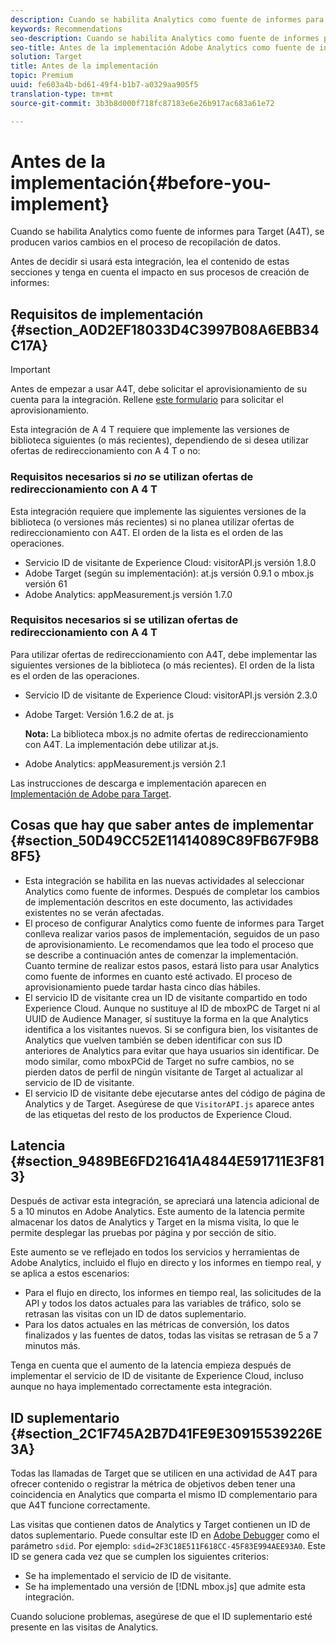 ```yaml
---
description: Cuando se habilita Analytics como fuente de informes para Target (A4T), se producen varios cambios en el proceso de recopilación de datos.
keywords: Recommendations
seo-description: Cuando se habilita Analytics como fuente de informes para Target (A4T), se producen varios cambios en el proceso de recopilación de datos.
seo-title: Antes de la implementación Adobe Analytics como fuente de informes para Adobe Target (A4T)
solution: Target
title: Antes de la implementación
topic: Premium
uuid: fe603a4b-bd61-49f4-b1b7-a0329aa905f5
translation-type: tm+mt
source-git-commit: 3b3b8d000f718fc87183e6e26b917ac683a61e72

---
```



# Antes de la implementación{#before-you-implement}

Cuando se habilita Analytics como fuente de informes para Target (A4T), se producen varios cambios en el proceso de recopilación de datos.

Antes de decidir si usará esta integración, lea el contenido de estas secciones y tenga en cuenta el impacto en sus procesos de creación de informes:

## Requisitos de implementación {#section_A0D2EF18033D4C3997B08A6EBB34C17A}

>[!IMPORTANT]
>
>Antes de empezar a usar A4T, debe solicitar el aprovisionamiento de su cuenta para la integración. Rellene [este formulario](https://www.adobe.com/go/audiences) para solicitar el aprovisionamiento.

Esta integración de A 4 T requiere que implemente las versiones de biblioteca siguientes (o más recientes), dependiendo de si desea utilizar ofertas de redireccionamiento con A 4 T o no:

### Requisitos necesarios si *no* se utilizan ofertas de redireccionamiento con A 4 T

Esta integración requiere que implemente las siguientes versiones de la biblioteca (o versiones más recientes) si no planea utilizar ofertas de redireccionamiento con A4T. El orden de la lista es el orden de las operaciones.

* Servicio ID de visitante de Experience Cloud: visitorAPI.js versión 1.8.0
* Adobe Target (según su implementación): at.js versión 0.9.1 o mbox.js versión 61
* Adobe Analytics: appMeasurement.js versión 1.7.0

### Requisitos necesarios si se utilizan ofertas de redireccionamiento con A 4 T

Para utilizar ofertas de redireccionamiento con A4T, debe implementar las siguientes versiones de la biblioteca (o más recientes). El orden de la lista es el orden de las operaciones.

* Servicio ID de visitante de Experience Cloud: visitorAPI.js versión 2.3.0
* Adobe Target: Versión 1.6.2 de at. js

   **Nota:** La biblioteca mbox.js no admite ofertas de redireccionamiento con A4T. La implementación debe utilizar at.js.

* Adobe Analytics: appMeasurement.js versión 2.1

Las instrucciones de descarga e implementación aparecen en [Implementación de Adobe para Target](https://marketing.adobe.com/resources/help/en_US/target/a4t/c_a4timplementation.html).

## Cosas que hay que saber antes de implementar {#section_50D49CC52E11414089C89FB67F9B88F5}

* Esta integración se habilita en las nuevas actividades al seleccionar Analytics como fuente de informes. Después de completar los cambios de implementación descritos en este documento, las actividades existentes no se verán afectadas.
* El proceso de configurar Analytics como fuente de informes para Target conlleva realizar varios pasos de implementación, seguidos de un paso de aprovisionamiento. Le recomendamos que lea todo el proceso que se describe a continuación antes de comenzar la implementación. Cuanto termine de realizar estos pasos, estará listo para usar Analytics como fuente de informes en cuanto esté activado. El proceso de aprovisionamiento puede tardar hasta cinco días hábiles.
* El servicio ID de visitante crea un ID de visitante compartido en todo Experience Cloud. Aunque no sustituye al ID de mboxPC de Target ni al UUID de Audience Manager, sí sustituye la forma en la que Analytics identifica a los visitantes nuevos. Si se configura bien, los visitantes de Analytics que vuelven también se deben identificar con sus ID anteriores de Analytics para evitar que haya usuarios sin identificar. De modo similar, como mboxPCid de Target no sufre cambios, no se pierden datos de perfil de ningún visitante de Target al actualizar al servicio de ID de visitante.
* El servicio ID de visitante debe ejecutarse antes del código de página de Analytics y de Target. Asegúrese de que `VisitorAPI.js` aparece antes de las etiquetas del resto de los productos de Experience Cloud.

## Latencia {#section_9489BE6FD21641A4844E591711E3F813}

Después de activar esta integración, se apreciará una latencia adicional de 5 a 10 minutos en Adobe Analytics. Este aumento de la latencia permite almacenar los datos de Analytics y Target en la misma visita, lo que le permite desplegar las pruebas por página y por sección de sitio.

Este aumento se ve reflejado en todos los servicios y herramientas de Adobe Analytics, incluido el flujo en directo y los informes en tiempo real, y se aplica a estos escenarios:

* Para el flujo en directo, los informes en tiempo real, las solicitudes de la API y todos los datos actuales para las variables de tráfico, solo se retrasan las visitas con un ID de datos suplementario.
* Para los datos actuales en las métricas de conversión, los datos finalizados y las fuentes de datos, todas las visitas se retrasan de 5 a 7 minutos más.

Tenga en cuenta que el aumento de la latencia empieza después de implementar el servicio de ID de visitante de Experience Cloud, incluso aunque no haya implementado correctamente esta integración.

## ID suplementario   {#section_2C1F745A2B7D41FE9E30915539226E3A}

Todas las llamadas de Target que se utilicen en una actividad de A4T para ofrecer contenido o registrar la métrica de objetivos deben tener una coincidencia en Analytics que comparta el mismo ID complementario para que A4T funcione correctamente.

Las visitas que contienen datos de Analytics y Target contienen un ID de datos suplementario. Puede consultar este ID en [Adobe Debugger](https://marketing.adobe.com/resources/help/en_US/sc/implement/?f=debugger) como el parámetro `sdid`. Por ejemplo: `sdid=2F3C18E511F618CC-45F83E994AEE93A0`. Este ID se genera cada vez que se cumplen los siguientes criterios:

* Se ha implementado el servicio de ID de visitante.
* Se ha implementado una versión de [!DNL mbox.js] que admite esta integración.

Cuando solucione problemas, asegúrese de que el ID suplementario esté presente en las visitas de Analytics.
